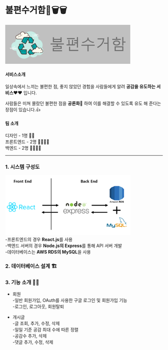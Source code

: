 불편수거함🤔🗑🗑
===

<img src="readme_Img/commain_log.png" width="400px"></img>

#### 서비스소개

일상속에서 느끼는 불편한 점, 좋지 않았던 경험을 사람들에게 알려 **공감을 유도하는 서비스**❤❤ 입니다.

사람들은 미쳐 몰랐던 불편한 점을 **공론화**📢 하여 이를 해결할 수 있도록 유도 해 준다는 장점이 있습니다.👍

#### 팀 소개
디자인 - 1명 👩‍🎨     
프론트엔드 - 2명 👨‍💻👨‍💻  
백엔드 - 2명 👩‍💻👨‍💻     

----

### 1. 시스템 구성도
<img src="readme_Img/시스템구성도.PNG" width="400px"></img>   
-프론트엔드의 경우 **React.js**를 사용   
-백엔드 서버의 경우 **Node.js의 Express**를 통해 API 서버 개발   
-데이터베이스는 **AWS RDS의 MySQL**을 사용   

### 2. 데이터베이스 설계 🏗


### 3. 기능 소개  🎊🎊
* 회원   
-일반 회원가입, OAuth를 사용한 구글 로그인 및 회원가입 기능    
-로그인, 로그아웃, 회원탈퇴   

* 개시글   
-글 조회, 추가, 수정, 삭제      
-일일 기준 공감 최대 수에 따른 정렬      
-공감수 추가, 삭제   
-댓글 추가, 수정, 삭제   
